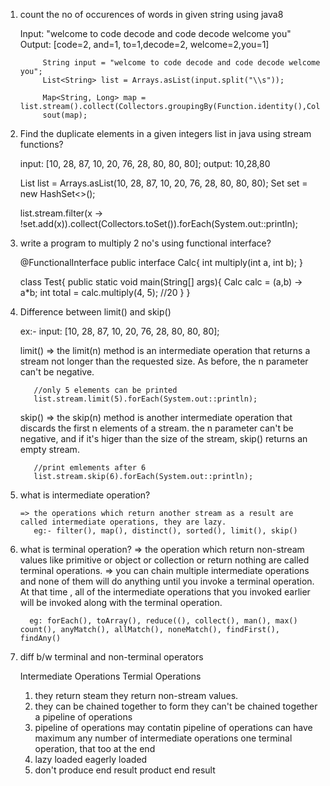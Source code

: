 1. count the no of occurences of words in given string using java8
    
    Input: "welcome to code decode and code decode welcome you"
    Output: [code=2, and=1, to=1,decode=2, welcome=2,you=1]
    
            String input = "welcome to code decode and code decode welcome you";
            List<String> list = Arrays.asList(input.split("\\s"));
    
            Map<String, Long> map = list.stream().collect(Collectors.groupingBy(Function.identity(),Collectors.counting()));
            sout(map);

2. Find the duplicate elements in a given integers list in java using stream functions?
  
    input: [10, 28, 87, 10, 20, 76, 28, 80, 80, 80];
    output: 10,28,80
      
    List<Integer> list = Arrays.asList(10, 28, 87, 10, 20, 76, 28, 80, 80, 80);
    Set<Integer> set = new HashSet<>();
    
    list.stream.filter(x -> !set.add(x)).collect(Collectors.toSet()).forEach(System.out::println);

3. write a program to multiply 2 no's using functional interface?
    
    @FunctionalInterface
    public interface Calc{
      int multiply(int a, int b);
    }
    
    class Test{
      public static void main(String[] args){
        Calc calc = (a,b) -> a*b;
        int total = calc.multiply(4, 5); //20
      }
    }

4. Difference between limit() and skip()
  
      ex:- input: [10, 28, 87, 10, 20, 76, 28, 80, 80, 80];
  
      limit() => the limit(n) method is an intermediate operation that returns a stream not longer than the requested size. As before, the n parameter can't be
                  negative.
          
          //only 5 elements can be printed
          list.stream.limit(5).forEach(System.out::println);

      skip() => the skip(n) method is another intermediate operation that discards the first n elements of a stream. the n parameter can't be negative, and if it's
                higer than the size of the stream, skip() returns an empty stream.
            
          //print emlements after 6 
          list.stream.skip(6).forEach(System.out::println);

5. what is intermediate operation?
    
       => the operations which return another stream as a result are called intermediate operations, they are lazy.
          eg:- filter(), map(), distinct(), sorted(), limit(), skip()
            
6. what is terminal operation?
       => the operation which return non-stream values like primitive or object or collection or return  nothing are called terminal operations.
       => you can chain multiple intermediate operations and none of them will do anything until you invoke a terminal operation. 
         At that time , all of the intermediate operations that you invoked earlier will be invoked along with the terminal operation.
         
         eg: forEach(), toArray(), reduce((), collect(), man(), max() count(), anyMatch(), allMatch(), noneMatch(), findFirst(), findAny()
                                          

7. diff b/w terminal and non-terminal operators
      
      Intermediate Operations                       Termial Operations
      
      1. they return steam                          they return non-stream values.
      2. they can be chained together to form       they can't be chained together
         a pipeline of operations
      3. pipeline of operations may contatin        pipeline of operations can have maximum
         any number of intermediate operations      one terminal operation, that too at the end
      4. lazy loaded                                eagerly loaded
      5. don't produce end result                   product end result
           
  
  
  
  
  
  
  
  
  
  
  
  
  
  
  
  
    
